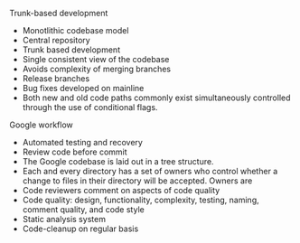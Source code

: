 Trunk-based development

- Monotlithic codebase model
- Central repository
- Trunk based development
- Single consistent view of the codebase
- Avoids complexity of merging branches
- Release branches
- Bug fixes developed on mainline
- Both new and old code paths commonly exist simultaneously controlled through the use of
  conditional flags.

Google workflow

- Automated testing and recovery
- Review code before commit
- The Google codebase is laid out in a tree structure.
- Each and every directory has a set of owners who control whether a change to files in their
  directory will be accepted. Owners are
- Code reviewers comment on aspects of code quality
- Code quality: design, functionality, complexity, testing, naming, comment quality, and code style
- Static analysis system
- Code-cleanup on regular basis